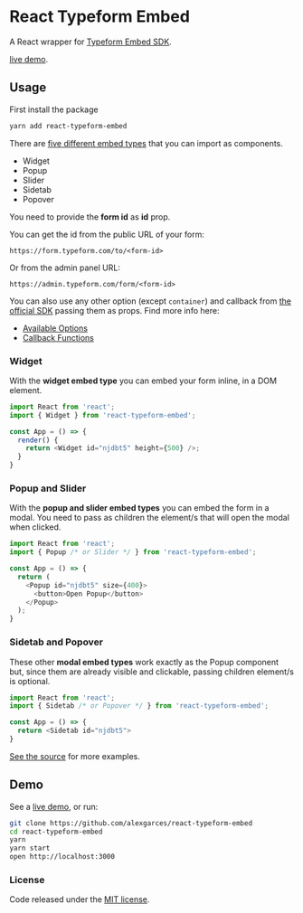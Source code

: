 # React Typeform Embed

A React wrapper for [Typeform Embed SDK](https://developer.typeform.com/embed/).

[live demo](https://alexgarces.github.io/react-typeform-embed/).

## Usage

First install the package

```bash
yarn add react-typeform-embed
```

There are [five different embed types](https://developer.typeform.com/embed/vanilla/#embed-types) that you can import as components.

- Widget
- Popup
- Slider
- Sidetab
- Popover

You need to provide the **form id** as **id** prop.

You can get the id from the public URL of your form:

`https://form.typeform.com/to/<form-id>`

Or from the admin panel URL:

`https://admin.typeform.com/form/<form-id>`

You can also use any other option (except `container`) and callback from [the official SDK](https://developer.typeform.com/embed/) passing them as props. Find more info here:

- [Available Options](https://developer.typeform.com/embed/configuration/#available-options)
- [Callback Functions](https://developer.typeform.com/embed/callbacks/)

### Widget

With the **widget embed type** you can embed your form inline, in a DOM element.

```js
import React from 'react';
import { Widget } from 'react-typeform-embed';

const App = () => {
  render() {
    return <Widget id="njdbt5" height={500} />;
  }
}
```

### Popup and Slider

With the **popup and slider embed types** you can embed the form in a modal. You need to pass as children the element/s that will open the modal when clicked.

```js
import React from 'react';
import { Popup /* or Slider */ } from 'react-typeform-embed';

const App = () => {
  return (
    <Popup id="njdbt5" size={400}>
      <button>Open Popup</button>
    </Popup>
  );
}
```

### Sidetab and Popover

These other **modal embed types** work exactly as the Popup component but, since them are already visible and clickable, passing children element/s is optional.

```js
import React from 'react';
import { Sidetab /* or Popover */ } from 'react-typeform-embed';

const App = () => {
  return <Sidetab id="njdbt5">
}
```

[See the source](https://github.com/alexgarces/react-typeform-embed/tree/master/src/examples) for more examples.

## Demo

See a [live demo](https://alexgarces.github.io/react-typeform-embed/), or run:

```bash
git clone https://github.com/alexgarces/react-typeform-embed
cd react-typeform-embed
yarn
yarn start
open http://localhost:3000
```

### License

Code released under the [MIT license](LICENSE.txt).
